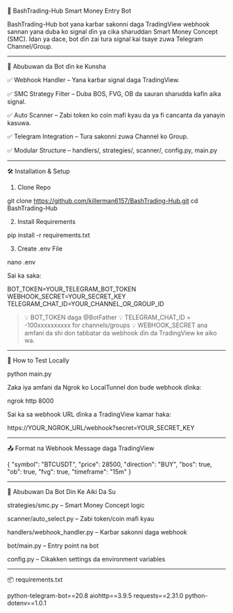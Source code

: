 📱 BashTrading-Hub Smart Money Entry Bot

BashTrading-Hub bot yana karɓar sakonni daga TradingView webhook sannan yana duba ko signal ɗin ya cika sharuddan Smart Money Concept (SMC). Idan ya dace, bot ɗin zai tura signal kai tsaye zuwa Telegram Channel/Group.


---

🔧 Abubuwan da Bot ɗin ke Kunsha

✅ Webhook Handler – Yana karɓar signal daga TradingView.

✅ SMC Strategy Filter – Duba BOS, FVG, OB da sauran sharudda kafin aika signal.

✅ Auto Scanner – Zabi token ko coin mafi kyau da ya fi cancanta da yanayin kasuwa.

✅ Telegram Integration – Tura sakonni zuwa Channel ko Group.

✅ Modular Structure – handlers/, strategies/, scanner/, config.py, main.py



---

🛠️ Installation & Setup

1. Clone Repo

git clone https://github.com/killerman6157/BashTrading-Hub.git
cd BashTrading-Hub

2. Install Requirements

pip install -r requirements.txt

3. Create .env File

nano .env

Sai ka saka:

BOT_TOKEN=YOUR_TELEGRAM_BOT_TOKEN
WEBHOOK_SECRET=YOUR_SECRET_KEY
TELEGRAM_CHAT_ID=YOUR_CHANNEL_OR_GROUP_ID

> 💡 BOT_TOKEN daga @BotFather
💡 TELEGRAM_CHAT_ID = -100xxxxxxxxxx for channels/groups
💡 WEBHOOK_SECRET ana amfani da shi don tabbatar da webhook ɗin da TradingView ke aiko wa.




---

🧪 How to Test Locally

python main.py

Zaka iya amfani da Ngrok ko LocalTunnel don buɗe webhook ɗinka:

ngrok http 8000

Sai ka sa webhook URL ɗinka a TradingView kamar haka:

https://YOUR_NGROK_URL/webhook?secret=YOUR_SECRET_KEY


---

📤 Format na Webhook Message daga TradingView

{
  "symbol": "BTCUSDT",
  "price": 28500,
  "direction": "BUY",
  "bos": true,
  "ob": true,
  "fvg": true,
  "timeframe": "15m"
}


---

📎 Abubuwan Da Bot Din Ke Aiki Da Su

strategies/smc.py – Smart Money Concept logic

scanner/auto_select.py – Zabi token/coin mafi kyau

handlers/webhook_handler.py – Karɓar sakonni daga webhook

bot/main.py – Entry point na bot

config.py – Cikakken settings da environment variables



---

📦 requirements.txt

python-telegram-bot==20.8
aiohttp==3.9.5
requests==2.31.0
python-dotenv==1.0.1
